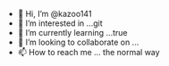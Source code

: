 - 👋 Hi, I’m @kazoo141
- 👀 I’m interested in ...git
- 🌱 I’m currently learning ...true
- 💞️ I’m looking to collaborate on ... 
- 📫 How to reach me ... the normal way

<!---
kazoo141/kazoo141 is a ✨ special ✨ repository because its `README.md` (this file) appears on your GitHub profile.
You can click the Preview link to take a look at your changes.
--->
